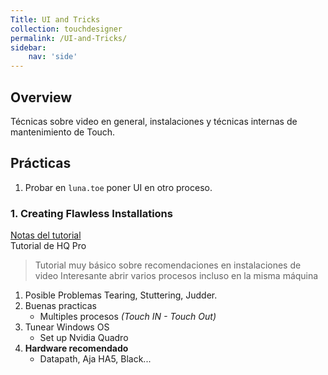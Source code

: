 ```yaml
---
Title: UI and Tricks
collection: touchdesigner
permalink: /UI-and-Tricks/
sidebar:
    nav: 'side'
---
```


## Overview
Técnicas sobre video en general, instalaciones y técnicas internas de mantenimiento de Touch.
## Prácticas
1. Probar en `luna.toe` poner UI en otro proceso.

### 1. Creating Flawless Installations
[Notas del tutorial](Creating_Flawless_Installations/README.md)  
Tutorial de HQ Pro
> Tutorial muy básico sobre recomendaciones en instalaciones de video
> Interesante abrir varios procesos incluso en la misma máquina

1. Posible Problemas
Tearing, Stuttering, Judder.
2. Buenas practicas
    - Multiples procesos *(Touch IN - Touch Out)*
3. Tunear Windows OS
    + Set up Nvidia Quadro
4. **Hardware recomendado**
    + Datapath, Aja HA5, Black...
